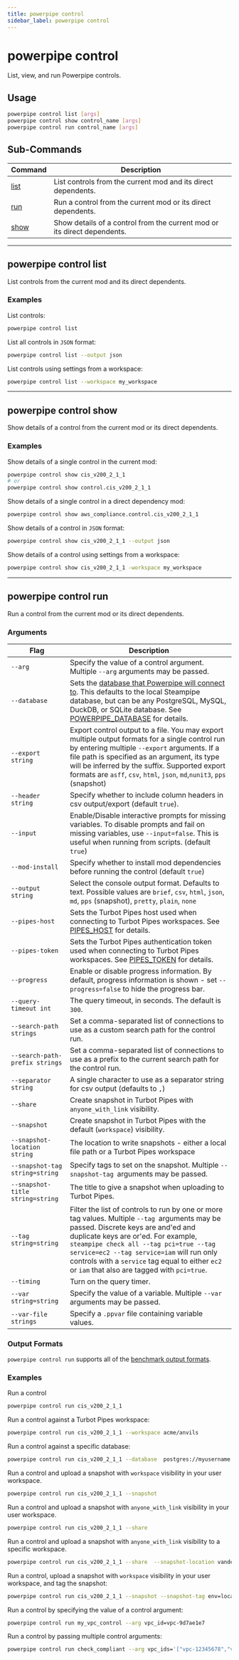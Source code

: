 ```yaml
---
title: powerpipe control
sidebar_label: powerpipe control
---
```



# powerpipe control

List, view, and run Powerpipe controls.

## Usage
```bash
powerpipe control list [args]
powerpipe control show control_name [args]
powerpipe control run control_name [args]
```


## Sub-Commands

| Command | Description
|-|-
| [list](#powerpipe-control-list) | List controls from the current mod and its direct dependents.
| [run](#powerpipe-control-run)  | Run a control from the current mod or its direct dependents.
| [show](#powerpipe-control-show) | Show details of a control from the current mod or its direct dependents.



----
## powerpipe control list
List controls from the current mod and its direct dependents.

### Examples


List controls:
```bash
powerpipe control list
```


List all controls in `JSON` format:
```bash
powerpipe control list --output json
```

List controls using settings from a workspace:
```bash
powerpipe control list --workspace my_workspace
```


---

## powerpipe control show
Show details of a control from the current mod or its direct dependents.


### Examples

Show details of a single control in the current mod:
```bash
powerpipe control show cis_v200_2_1_1
# or
powerpipe control show control.cis_v200_2_1_1
```


Show details of a single control in a direct dependency mod:
```bash
powerpipe control show aws_compliance.control.cis_v200_2_1_1
```

Show details of a control in `JSON` format:
```bash
powerpipe control show cis_v200_2_1_1 --output json
```


Show details of a control using settings from a workspace:
```bash
powerpipe control show cis_v200_2_1_1 -workspace my_workspace
```
---

## powerpipe control run
Run a control from the current mod or its direct dependents.

### Arguments

| Flag | Description
|-|-
|  `--arg`              |  Specify the value of a control argument. Multiple `--arg` arguments may be passed.
|  `--database`         |  Sets the [database that Powerpipe will connect to](/docs/run#selecting-a-database). This defaults to the local Steampipe database, but can be any PostgreSQL, MySQL, DuckDB, or SQLite database. See [POWERPIPE_DATABASE](/docs/reference/env-vars/powerpipe_database) for details.
|  `--export string`              | Export control output to a file. You may export multiple output formats for a single control run by entering multiple `--export` arguments. If a file path is specified as an argument, its type will be inferred by the suffix. Supported export formats are `asff`, `csv`, `html`, `json`, `md`,`nunit3`, `pps` (snapshot)
|  `--header string`              | Specify whether to include column headers in csv output/export (default `true`).
|  `--input`                      | Enable/Disable interactive prompts for missing variables. To disable prompts and fail on missing variables, use  `--input=false`. This is useful when running from scripts. (default `true`)
|  `--mod-install`                | Specify whether to install mod dependencies before running the control (default `true`)
|  `--output string`              | Select the console output format. Defaults to text. Possible values are `brief`, `csv`, `html`, `json`, `md`, `pps` (snapshot), `pretty`, `plain`, `none`
|  `--pipes-host`                 | Sets the Turbot Pipes host used when connecting to Turbot Pipes workspaces. See  [PIPES_HOST](/docs/reference/env-vars/pipes_host) for details.
|  `--pipes-token`                | Sets the Turbot Pipes authentication token used when connecting to Turbot Pipes workspaces. See  [PIPES_TOKEN](/docs/reference/env-vars/pipes_token) for details.
|  `--progress`                   | Enable or disable progress information. By default, progress information is shown - set  `--progress=false` to hide the progress bar.
|  `--query-timeout int`          | The query timeout, in seconds. The default is `300`.
|  `--search-path strings`        | Set a comma-separated list of connections to use as a custom search path for the control run.
|  `--search-path-prefix strings` | Set a comma-separated list of connections to use as a prefix to the current search path for the control run.
|  `--separator string`           | A single character to use as a separator string for csv output (defaults to `,`)
|  `--share`                      | Create snapshot in Turbot Pipes with `anyone_with_link` visibility.
|  `--snapshot`                   | Create snapshot in Turbot Pipes with the default (`workspace`) visibility.
|  `--snapshot-location string`   |	The location to write snapshots - either a local file path or a Turbot Pipes workspace
|  `--snapshot-tag string=string` | Specify tags to set on the snapshot. Multiple `--snapshot-tag `arguments may be passed.
|  `--snapshot-title string=string` | The title to give a snapshot when uploading to Turbot Pipes.
|  `--tag string=string`          | Filter the list of controls to run by one or more tag values. Multiple `--tag `arguments may be passed. Discrete keys are and'ed and duplicate keys are or'ed. For example, `steampipe check all --tag pci=true --tag service=ec2 --tag service=iam` will run only controls with a `service` tag equal to either `ec2` or `iam` that also are tagged with `pci=true`.
|  `--timing`                     | Turn on the query timer.
| `--var string=string`           | Specify the value of a variable.  Multiple `--var` arguments may be passed. 
| `--var-file strings`            | Specify a `.ppvar` file containing variable values.


### Output Formats

`powerpipe control run` supports all of the [benchmark output formats](/docs/reference/cli/benchmark#output-formats).



### Examples

Run a control 
```bash
powerpipe control run cis_v200_2_1_1
```

Run a control against a Turbot Pipes workspace:
```bash
powerpipe control run cis_v200_2_1_1 --workspace acme/anvils
```

Run a control against a specific database:
```bash
powerpipe control run cis_v200_2_1_1 --database  postgres://myusername:passworrd@mydbserver.mydomain.com:9193/steampipe
```


Run a control and upload a snapshot with `workspace` visibility in your user workspace.
```bash
powerpipe control run cis_v200_2_1_1 --snapshot
```


Run a control and upload a snapshot with `anyone_with_link` visibility in your user workspace.
```bash
powerpipe control run cis_v200_2_1_1 --share 
```


Run a control and upload a snapshot with `anyone_with_link` visibility to a specific workspace.
```bash
powerpipe control run cis_v200_2_1_1 --share  --snapshot-location vandelay-industries/latex
```

Run a control, upload a snapshot with `workspace` visibility in your user workspace, and tag the snapshot:
```bash
powerpipe control run cis_v200_2_1_1 --snapshot --snapshot-tag env=local 
```

Run a control by specifying the value of a control argument:
```bash
powerpipe control run my_vpc_control --arg vpc_id=vpc-9d7ae1e7
```

Run a control by passing multiple control arguments:
```bash
powerpipe control run check_compliant --arg vpc_ids='["vpc-12345678","vpc-22222222"]' --arg account_id='012345678901'
```